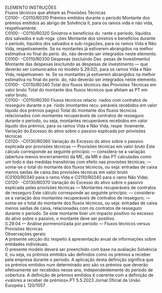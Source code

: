  
ELEMENTO  INSTRUÇÕES  
Fluxos técnicos que 
afetam as Provisões 
Técnicas  
C0100- 
-C0110/R0310  Prémios emitidos durante 
o período  Montante dos prémios emitidos ao abrigo de Solvência II, para os ramos vida e 
não vida, respetivamente.  
C0100- 
-C0110/R0320  Sinistros e benefícios du ­
rante o período, líquidos 
dos salvados e sub-roga ­
ções  Montante dos sinistros e benefícios durante o período, líquidos dos salvados e 
sub-rogações, para os ramos Vida e Não Vida, respetivamente. 
Se os montantes já estiverem abrangidos na melhor estimativa no final do perío ­
do, não deverão ser integrados neste elemento.  
C0100- 
-C0110/R0330  Despesas (excluindo Des ­
pesas de Investimento)  Montante das despesas (excluindo as despesas de investimento — que deverão ser 
comunicados no modelo S.29.02), para os ramos Vida e Não Vida, respetivamen ­
te. 
Se os montantes já estiverem abrangidos na melhor estimativa no final do perío ­
do, não deverão ser integrados neste elemento.  
C0100- 
-C0110/R0340  Total dos fluxos técnicos 
das Provisões Técnicas 
em valor bruto  Total do montante dos fluxos técnicos que afetam as PT em valor bruto.  
C0100- 
-C0110/R0350  Fluxos técnicos relacio ­
nados com contratos de 
resseguro durante o pe ­
ríodo (montantes recu ­
peráveis recebidos em 
valor líquido dos prémios 
pagos)  Total do montante dos fluxos técnicos relacionados com montantes recuperáveis 
de contratos de resseguro durante o período, ou seja, montantes recuperáveis 
recebidos em valor líquido dos prémios, para os ramos Vida e Não Vida, respe ­
tivamente.  
Variação do Excesso do 
ativo sobre o passivo 
explicada por provisões 
técnicas  
C0120- 
-C0130/R0360  Variação do Excesso do 
ativo sobre o passivo 
explicada por provisões 
técnicas — Provisões 
técnicas em valor bruto  Este cálculo corresponde ao seguinte princípio: 
— considera-se a variação (abertura menos encerramento) da ME, da MR e das PT 
calculadas como um todo e das medidas transitórias com efeito nas provisões 
técnicas; 
— soma-se o total do montante dos fluxos técnicos, ou seja: entradas de caixa 
menos saídas de caixa das provisões técnicas em valor bruto (C0100/R0340 
para o ramo Vida e C0110/R0340 para o ramo Não Vida).  
C0120- 
-C0130/R0370  Variação do Excesso do 
ativo sobre o passivo 
explicada pelas provisões 
técnicas — Montantes 
recuperáveis de contratos 
de resseguro  Este cálculo corresponde ao seguinte princípio: 
— considera-se a variação dos montantes recuperáveis de contratos de resseguro; 
— soma-se o total do montante dos fluxos técnicos, ou seja: entradas de caixa 
menos saídas de caixa, relacionadas com os contratos de resseguro durante o 
período. 
Se este montante tiver um impacto positivo no excesso do ativo sobre o passivo, 
o montante deve ser positivo.  
S.29.04 — Análise pormenorizada por período — Fluxos técnicos versus Provisões técnicas  
Observações gerais:  
A presente secção diz respeito à apresentação anual de informações sobre entidades individuais.  
O presente modelo deverá ser preenchido com base na avaliação Solvência II, ou seja, os prémios emitidos são definidos 
como os prémios a receber pela empresa durante o período. A aplicação desta definição significa que os prémios 
emitidos num determinado ano são os prémios que deverão efetivamente ser recebidos nesse ano, independentemente 
do período de cobertura. A definição de prémios emitidos é coerente com a definição de «valores a receber de prémios».PT  5.5.2023 Jornal Oficial da União Europeia L 120/1057